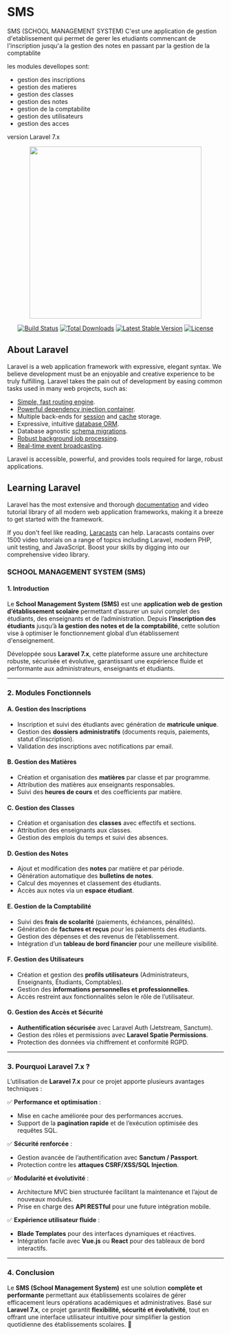 # SMS
SMS (SCHOOL MANAGEMENT SYSTEM) 
C'est une application de gestion d'etablissement qui permet de gerer les etudiants commencant de  l'inscription jusqu'a la gestion des notes
en passant par la gestion de la comptablite

les modules devellopes sont:

* gestion des inscriptions
* gestion des matieres
* gestion des classes
* gestion des notes
* gestion de la comptabilite
* gestion des utilisateurs
* gestion des acces

version Laravel 7.x


<p align="center"><a href="https://laravel.com" target="_blank"><img src="https://raw.githubusercontent.com/laravel/art/master/logo-lockup/5%20SVG/2%20CMYK/1%20Full%20Color/laravel-logolockup-cmyk-red.svg" width="400"></a></p>

<p align="center">
<a href="https://travis-ci.org/laravel/framework"><img src="https://travis-ci.org/laravel/framework.svg" alt="Build Status"></a>
<a href="https://packagist.org/packages/laravel/framework"><img src="https://poser.pugx.org/laravel/framework/d/total.svg" alt="Total Downloads"></a>
<a href="https://packagist.org/packages/laravel/framework"><img src="https://poser.pugx.org/laravel/framework/v/stable.svg" alt="Latest Stable Version"></a>
<a href="https://packagist.org/packages/laravel/framework"><img src="https://poser.pugx.org/laravel/framework/license.svg" alt="License"></a>
</p>

## About Laravel

Laravel is a web application framework with expressive, elegant syntax. We believe development must be an enjoyable and creative experience to be truly fulfilling. Laravel takes the pain out of development by easing common tasks used in many web projects, such as:

- [Simple, fast routing engine](https://laravel.com/docs/routing).
- [Powerful dependency injection container](https://laravel.com/docs/container).
- Multiple back-ends for [session](https://laravel.com/docs/session) and [cache](https://laravel.com/docs/cache) storage.
- Expressive, intuitive [database ORM](https://laravel.com/docs/eloquent).
- Database agnostic [schema migrations](https://laravel.com/docs/migrations).
- [Robust background job processing](https://laravel.com/docs/queues).
- [Real-time event broadcasting](https://laravel.com/docs/broadcasting).

Laravel is accessible, powerful, and provides tools required for large, robust applications.

## Learning Laravel

Laravel has the most extensive and thorough [documentation](https://laravel.com/docs) and video tutorial library of all modern web application frameworks, making it a breeze to get started with the framework.

If you don't feel like reading, [Laracasts](https://laracasts.com) can help. Laracasts contains over 1500 video tutorials on a range of topics including Laravel, modern PHP, unit testing, and JavaScript. Boost your skills by digging into our comprehensive video library.

### **SCHOOL MANAGEMENT SYSTEM (SMS)**  

#### **1. Introduction**  
Le **School Management System (SMS)** est une **application web de gestion d’établissement scolaire** permettant d’assurer un suivi complet des étudiants, des enseignants et de l’administration. Depuis **l’inscription des étudiants** jusqu’à **la gestion des notes et de la comptabilité**, cette solution vise à optimiser le fonctionnement global d’un établissement d'enseignement.  

Développée sous **Laravel 7.x**, cette plateforme assure une architecture robuste, sécurisée et évolutive, garantissant une expérience fluide et performante aux administrateurs, enseignants et étudiants.  

---

### **2. Modules Fonctionnels**  

#### **A. Gestion des Inscriptions**  
- Inscription et suivi des étudiants avec génération de **matricule unique**.  
- Gestion des **dossiers administratifs** (documents requis, paiements, statut d’inscription).  
- Validation des inscriptions avec notifications par email.  

#### **B. Gestion des Matières**  
- Création et organisation des **matières** par classe et par programme.  
- Attribution des matières aux enseignants responsables.  
- Suivi des **heures de cours** et des coefficients par matière.  

#### **C. Gestion des Classes**  
- Création et organisation des **classes** avec effectifs et sections.  
- Attribution des enseignants aux classes.  
- Gestion des emplois du temps et suivi des absences.  

#### **D. Gestion des Notes**  
- Ajout et modification des **notes** par matière et par période.  
- Génération automatique des **bulletins de notes**.  
- Calcul des moyennes et classement des étudiants.  
- Accès aux notes via un **espace étudiant**.  

#### **E. Gestion de la Comptabilité**  
- Suivi des **frais de scolarité** (paiements, échéances, pénalités).  
- Génération de **factures et reçus** pour les paiements des étudiants.  
- Gestion des dépenses et des revenus de l’établissement.  
- Intégration d’un **tableau de bord financier** pour une meilleure visibilité.  

#### **F. Gestion des Utilisateurs**  
- Création et gestion des **profils utilisateurs** (Administrateurs, Enseignants, Étudiants, Comptables).  
- Gestion des **informations personnelles et professionnelles**.  
- Accès restreint aux fonctionnalités selon le rôle de l’utilisateur.  

#### **G. Gestion des Accès et Sécurité**  
- **Authentification sécurisée** avec Laravel Auth (Jetstream, Sanctum).  
- Gestion des rôles et permissions avec **Laravel Spatie Permissions**.  
- Protection des données via chiffrement et conformité RGPD.  

---

### **3. Pourquoi Laravel 7.x ?**  
L’utilisation de **Laravel 7.x** pour ce projet apporte plusieurs avantages techniques :  

✅ **Performance et optimisation** :  
- Mise en cache améliorée pour des performances accrues.  
- Support de la **pagination rapide** et de l’exécution optimisée des requêtes SQL.  

✅ **Sécurité renforcée** :  
- Gestion avancée de l’authentification avec **Sanctum / Passport**.  
- Protection contre les **attaques CSRF/XSS/SQL Injection**.  

✅ **Modularité et évolutivité** :  
- Architecture MVC bien structurée facilitant la maintenance et l’ajout de nouveaux modules.  
- Prise en charge des **API RESTful** pour une future intégration mobile.  

✅ **Expérience utilisateur fluide** :  
- **Blade Templates** pour des interfaces dynamiques et réactives.  
- Intégration facile avec **Vue.js** ou **React** pour des tableaux de bord interactifs.  

---

### **4. Conclusion**  
Le **SMS (School Management System)** est une solution **complète et performante** permettant aux établissements scolaires de gérer efficacement leurs opérations académiques et administratives. Basé sur **Laravel 7.x**, ce projet garantit **flexibilité, sécurité et évolutivité**, tout en offrant une interface utilisateur intuitive pour simplifier la gestion quotidienne des établissements scolaires. 🚀
